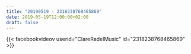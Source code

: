 ```yaml
---
title: "20190519 - 2318238768465869"
date: 2019-05-19T12:00:00+02:00
draft: false
---
```


{{< facebookvideov userid="ClareRadelMusic" id="2318238768465869" >}}